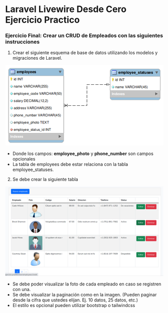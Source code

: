 # Laravel Livewire Desde Cero Ejercicio Practico

### Ejercicio Final: Crear un CRUD de Empleados con las siguientes instrucciones

1. Crear el siguiente esquema de base de datos utilizando los modelos y migraciones de Laravel.

![Diagrama](images/empleados_diagrama.png)

- Donde los campos: **employee_photo** y **phone_number** son campos opcionales
- La tabla de employees debe estar relaciona con la tabla employee_statuses.

2. Se debe crear la siguiente tabla
<img src="images/empleados_index.png" />

- Se debe poder visualizar la foto de cada empleado en caso se registren con una.
- Se debe visualizar la paginación como en la imagen. (Pueden paginar desde la cifra que ustedes elijan. Ej. 10 datos, 25 datos, etc.)
- El estilo es opcional pueden utilizar bootstrap o tailwindcss
